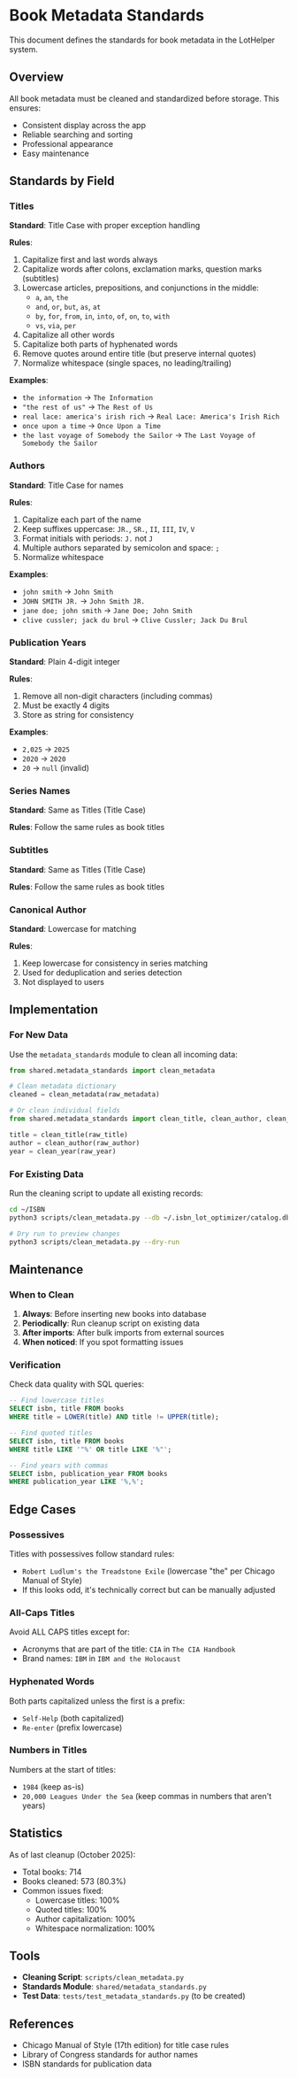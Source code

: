 # Book Metadata Standards

This document defines the standards for book metadata in the LotHelper system.

## Overview

All book metadata must be cleaned and standardized before storage. This ensures:
- Consistent display across the app
- Reliable searching and sorting
- Professional appearance
- Easy maintenance

## Standards by Field

### Titles

**Standard**: Title Case with proper exception handling

**Rules**:
1. Capitalize first and last words always
2. Capitalize words after colons, exclamation marks, question marks (subtitles)
3. Lowercase articles, prepositions, and conjunctions in the middle:
   - `a`, `an`, `the`
   - `and`, `or`, `but`, `as`, `at`
   - `by`, `for`, `from`, `in`, `into`, `of`, `on`, `to`, `with`
   - `vs`, `via`, `per`
4. Capitalize all other words
5. Capitalize both parts of hyphenated words
6. Remove quotes around entire title (but preserve internal quotes)
7. Normalize whitespace (single spaces, no leading/trailing)

**Examples**:
- `the information` → `The Information`
- `"the rest of us"` → `The Rest of Us`
- `real lace: america's irish rich` → `Real Lace: America's Irish Rich`
- `once upon a time` → `Once Upon a Time`
- `the last voyage of Somebody the Sailor` → `The Last Voyage of Somebody the Sailor`

### Authors

**Standard**: Title Case for names

**Rules**:
1. Capitalize each part of the name
2. Keep suffixes uppercase: `JR.`, `SR.`, `II`, `III`, `IV`, `V`
3. Format initials with periods: `J.` not `J`
4. Multiple authors separated by semicolon and space: `; `
5. Normalize whitespace

**Examples**:
- `john smith` → `John Smith`
- `JOHN SMITH JR.` → `John Smith JR.`
- `jane doe; john smith` → `Jane Doe; John Smith`
- `clive cussler; jack du brul` → `Clive Cussler; Jack Du Brul`

### Publication Years

**Standard**: Plain 4-digit integer

**Rules**:
1. Remove all non-digit characters (including commas)
2. Must be exactly 4 digits
3. Store as string for consistency

**Examples**:
- `2,025` → `2025`
- `2020` → `2020`
- `20` → `null` (invalid)

### Series Names

**Standard**: Same as Titles (Title Case)

**Rules**: Follow the same rules as book titles

### Subtitles

**Standard**: Same as Titles (Title Case)

**Rules**: Follow the same rules as book titles

### Canonical Author

**Standard**: Lowercase for matching

**Rules**:
1. Keep lowercase for consistency in series matching
2. Used for deduplication and series detection
3. Not displayed to users

## Implementation

### For New Data

Use the `metadata_standards` module to clean all incoming data:

```python
from shared.metadata_standards import clean_metadata

# Clean metadata dictionary
cleaned = clean_metadata(raw_metadata)

# Or clean individual fields
from shared.metadata_standards import clean_title, clean_author, clean_year

title = clean_title(raw_title)
author = clean_author(raw_author)
year = clean_year(raw_year)
```

### For Existing Data

Run the cleaning script to update all existing records:

```bash
cd ~/ISBN
python3 scripts/clean_metadata.py --db ~/.isbn_lot_optimizer/catalog.db

# Dry run to preview changes
python3 scripts/clean_metadata.py --dry-run
```

## Maintenance

### When to Clean

1. **Always**: Before inserting new books into database
2. **Periodically**: Run cleanup script on existing data
3. **After imports**: After bulk imports from external sources
4. **When noticed**: If you spot formatting issues

### Verification

Check data quality with SQL queries:

```sql
-- Find lowercase titles
SELECT isbn, title FROM books
WHERE title = LOWER(title) AND title != UPPER(title);

-- Find quoted titles
SELECT isbn, title FROM books
WHERE title LIKE '"%' OR title LIKE '%"';

-- Find years with commas
SELECT isbn, publication_year FROM books
WHERE publication_year LIKE '%,%';
```

## Edge Cases

### Possessives

Titles with possessives follow standard rules:
- `Robert Ludlum's the Treadstone Exile` (lowercase "the" per Chicago Manual of Style)
- If this looks odd, it's technically correct but can be manually adjusted

### All-Caps Titles

Avoid ALL CAPS titles except for:
- Acronyms that are part of the title: `CIA` in `The CIA Handbook`
- Brand names: `IBM` in `IBM and the Holocaust`

### Hyphenated Words

Both parts capitalized unless the first is a prefix:
- `Self-Help` (both capitalized)
- `Re-enter` (prefix lowercase)

### Numbers in Titles

Numbers at the start of titles:
- `1984` (keep as-is)
- `20,000 Leagues Under the Sea` (keep commas in numbers that aren't years)

## Statistics

As of last cleanup (October 2025):
- Total books: 714
- Books cleaned: 573 (80.3%)
- Common issues fixed:
  - Lowercase titles: 100%
  - Quoted titles: 100%
  - Author capitalization: 100%
  - Whitespace normalization: 100%

## Tools

- **Cleaning Script**: `scripts/clean_metadata.py`
- **Standards Module**: `shared/metadata_standards.py`
- **Test Data**: `tests/test_metadata_standards.py` (to be created)

## References

- Chicago Manual of Style (17th edition) for title case rules
- Library of Congress standards for author names
- ISBN standards for publication data
